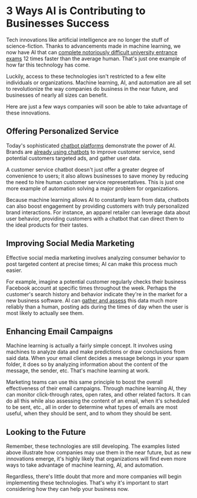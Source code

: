 # 3 Ways AI is Contributing to Businesses Success

Tech innovations like artificial intelligence are no longer the stuff of science-fiction. Thanks to advancements made in machine learning, we now have AI that can <a href="https://mashable.com/2017/06/12/ai-machine-math/">complete notoriously difficult university entrance exams</a> 12 times faster than the average human. That's just one example of how far this technology has come.

Luckily, access to these technologies isn't restricted to a few elite individuals or organizations. Machine learning, AI, and automation are all set to revolutionize the way companies do business in the near future, and businesses of nearly all sizes can benefit.

Here are just a few ways companies will soon be able to take advantage of these innovations.

## Offering Personalized Service

Today's sophisticated <a href="http://snaps.io/chatbotplatform/">chatbot platforms</a> demonstrate the power of AI. Brands are <a href="https://www.entrepreneur.com/article/299611">already using chatbots</a> to improve customer service, send potential customers targeted ads, and gather user data.

A customer service chatbot doesn't just offer a greater degree of convenience to users; it also allows businesses to save money by reducing the need to hire human customer service representatives. This is just one more example of automation solving a major problem for organizations.

Because machine learning allows AI to constantly learn from data, chatbots can also boost engagement by providing customers with truly personalized brand interactions. For instance, an apparel retailer can leverage data about user behavior, providing customers with a chatbot that can direct them to the ideal products for their tastes.

## Improving Social Media Marketing

Effective social media marketing involves analyzing consumer behavior to post targeted content at precise times; AI can make this process much easier. 

For example, imagine a potential customer regularly checks their business Facebook account at specific times throughout the week. Perhaps the customer's search history and behavior indicate they're in the market for a new business software. AI can <a href="https://www.forbes.com/sites/johnellett/2017/07/27/new-ai-based-tools-are-transforming-social-media-marketing/">gather and assess</a> this data much more reliably than a human, posting ads during the times of day when the user is most likely to actually see them.

## Enhancing Email Campaigns

Machine learning is actually a fairly simple concept. It involves using machines to analyze data and make predictions or draw conclusions from said data. When your email client decides a message belongs in your spam folder, it does so by analyzing information about the content of the message, the sender, etc. That's machine learning at work.

Marketing teams can use this same principle to boost the overall effectiveness of their email campaigns. Through machine learning AI, they can monitor click-through rates, open rates, and other related factors. It can do all this while also assessing the content of an email, when it's scheduled to be sent, etc., all in order to determine what types of emails are most useful, when they should be sent, and to whom they should be sent.

## Looking to the Future

Remember, these technologies are still developing. The examples listed above illustrate how companies may use them in the near future, but as new innovations emerge, it's highly likely that organizations will find even more ways to take advantage of machine learning, AI, and automation. 

Regardless, there's little doubt that more and more companies will begin implementing these technologies. That's why it's important to start considering how they can help your business now.
